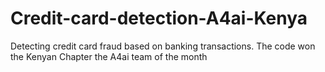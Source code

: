 # Credit-card-detection-A4ai-Kenya
Detecting credit card fraud based on banking transactions. The code won the Kenyan Chapter the A4ai team of the month
